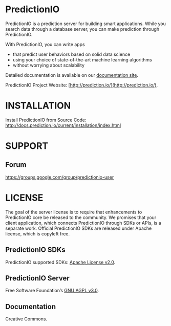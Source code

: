 PredictionIO
============

PredictionIO is a prediction server for building smart applications. While you search data through a database server, you can make prediction through PredictionIO.

With PredictionIO, you can write apps
* that predict user behaviors based on solid data science
*	using your choice of state-of-the-art machine learning algorithms
*	without worrying about scalability

Detailed documentation is available on our [documentation site](http://docs.prediction.io).

PredictionIO Project Website: [http://prediction.io/](http://prediction.io/).

INSTALLATION
============

Install PredictionIO from Source Code: http://docs.prediction.io/current/installation/index.html


SUPPORT
===========

Forum
-----

https://groups.google.com/group/predictionio-user


LICENSE
=======

The goal of the server license is to require that enhancements to PredictionIO core be released to the community. We promises that your client application, which connects PredictionIO through SDKs or APIs, is a separate work. Official PredictionIO SDKs are released under Apache license, which is copyleft free.

PredictionIO SDKs
-----------------

PredictionIO supported SDKs: [Apache License v2.0](http://www.apache.org/licenses/LICENSE-2.0).

PredictionIO Server
-------------------
Free Software Foundation’s [GNU AGPL v3.0](http://www.gnu.org/licenses/agpl-3.0.html).

Documentation
-------------

Creative Commons.

